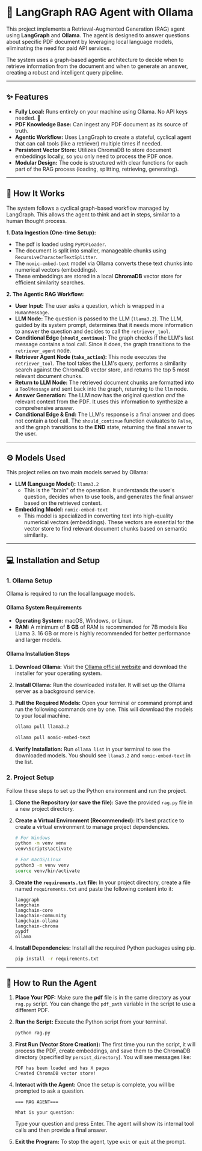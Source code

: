 # 🚀 LangGraph RAG Agent with Ollama

This project implements a Retrieval-Augmented Generation (RAG) agent using **LangGraph** and **Ollama**. The agent is designed to answer questions about  specific PDF document  by leveraging local language models, eliminating the need for paid API services.

The system uses a graph-based agentic architecture to decide when to retrieve information from the document and when to generate an answer, creating a robust and intelligent query pipeline.

---

## ✨ Features

* **Fully Local:** Runs entirely on your machine using Ollama. No API keys needed. 🤫
* **PDF Knowledge Base:** Can ingest any PDF document as its source of truth.
* **Agentic Workflow:** Uses LangGraph to create a stateful, cyclical agent that can call tools (like a retriever) multiple times if needed.
* **Persistent Vector Store:** Utilizes ChromaDB to store document embeddings locally, so you only need to process the PDF once.
* **Modular Design:** The code is structured with clear functions for each part of the RAG process (loading, splitting, retrieving, generating).

---

## 🧠 How It Works

The system follows a cyclical graph-based workflow managed by LangGraph. This allows the agent to think and act in steps, similar to a human thought process.

**1. Data Ingestion (One-time Setup):**
* The pdf is loaded using `PyPDFLoader`.
* The document is split into smaller, manageable chunks using `RecursiveCharacterTextSplitter`.
* The `nomic-embed-text` model via Ollama converts these text chunks into numerical vectors (embeddings).
* These embeddings are stored in a local **ChromaDB** vector store for efficient similarity searches.

**2. The Agentic RAG Workflow:**
* **User Input:** The user asks a question, which is wrapped in a `HumanMessage`.
* **LLM Node:** The question is passed to the LLM (`llama3.2`). The LLM, guided by its system prompt, determines that it needs more information to answer the question and decides to call the `retriever_tool`.
* **Conditional Edge (`should_continue`):** The graph checks if the LLM's last message contains a tool call. Since it does, the graph transitions to the `retriever_agent` node.
* **Retriever Agent Node (`take_action`):** This node executes the `retriever_tool`. The tool takes the LLM's query, performs a similarity search against the ChromaDB vector store, and returns the top 5 most relevant document chunks.
* **Return to LLM Node:** The retrieved document chunks are formatted into a `ToolMessage` and sent back into the graph, returning to the `llm` node.
* **Answer Generation:** The LLM now has the original question *and* the relevant context from the PDF. It uses this information to synthesize a comprehensive answer.
* **Conditional Edge & End:** The LLM's response is a final answer and does not contain a tool call. The `should_continue` function evaluates to `False`, and the graph transitions to the **END** state, returning the final answer to the user.

---

## ⚙️ Models Used

This project relies on two main models served by Ollama:

* **LLM (Language Model):** `llama3.2`
    * This is the "brain" of the operation. It understands the user's question, decides when to use tools, and generates the final answer based on the retrieved context.
* **Embedding Model:** `nomic-embed-text`
    * This model is specialized in converting text into high-quality numerical vectors (embeddings). These vectors are essential for the vector store to find relevant document chunks based on semantic similarity.

---

## 💻 Installation and Setup

### 1. Ollama Setup

Ollama is required to run the local language models.

#### Ollama System Requirements
* **Operating System:** macOS, Windows, or Linux.
* **RAM:** A minimum of **8 GB** of RAM is recommended for 7B models like Llama 3. 16 GB or more is highly recommended for better performance and larger models.


#### Ollama Installation Steps
1.  **Download Ollama:** Visit the [Ollama official website](https://ollama.com/) and download the installer for your operating system.
2.  **Install Ollama:** Run the downloaded installer. It will set up the Ollama server as a background service.
3.  **Pull the Required Models:** Open your terminal or command prompt and run the following commands one by one. This will download the models to your local machine.

    ```bash
    ollama pull llama3.2
    ```

    ```bash
    ollama pull nomic-embed-text
    ```

4.  **Verify Installation:** Run `ollama list` in your terminal to see the downloaded models. You should see `llama3.2` and `nomic-embed-text` in the list.

### 2. Project Setup

Follow these steps to set up the Python environment and run the project.

1.  **Clone the Repository (or save the file):**
    Save the provided `rag.py` file in a new project directory.

2.  **Create a Virtual Environment (Recommended):**
    It's best practice to create a virtual environment to manage project dependencies.
    ```bash
    # For Windows
    python -m venv venv
    venv\Scripts\activate

    # For macOS/Linux
    python3 -m venv venv
    source venv/bin/activate
    ```

3.  **Create the `requirements.txt` file:**
    In your project directory, create a file named `requirements.txt` and paste the following content into it:
    ```
    langgraph
    langchain
    langchain-core
    langchain-community
    langchain-ollama
    langchain-chroma
    pypdf
    ollama
    ```

4.  **Install Dependencies:**
    Install all the required Python packages using pip.
    ```bash
    pip install -r requirements.txt
    ```

---

## 🚀 How to Run the Agent

1.  **Place Your PDF:** Make sure the **pdf** file is in the same directory as your `rag.py` script. You can change the `pdf_path` variable in the script to use a different PDF.

2.  **Run the Script:**
    Execute the Python script from your terminal.
    ```bash
    python rag.py
    ```

3.  **First Run (Vector Store Creation):** The first time you run the script, it will process the PDF, create embeddings, and save them to the ChromaDB directory (specified by `persist_directory`). You will see messages like:
    ```
    PDF has been loaded and has X pages
    Created ChromaDB vector store!
    ```

4.  **Interact with the Agent:** Once the setup is complete, you will be prompted to ask a question.
    ```
    === RAG AGENT===

    What is your question:
    ```
    Type your question and press Enter. The agent will show its internal tool calls and then provide a final answer.

5.  **Exit the Program:** To stop the agent, type `exit` or `quit` at the prompt.
